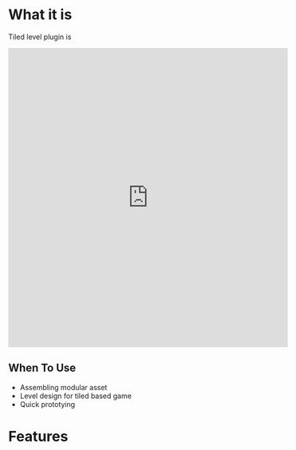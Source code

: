 # What it is

Tiled level plugin is 

<iframe width="560" height="600" src="https://www.youtube.com/embed/5qap5aO4i9A" title="YouTube video player" frameborder="0" allow="accelerometer; autoplay; clipboard-white; encrypted-media; gyroscope; picture-in-picture" allowfullscreen></iframe>

## When To Use
* Assembling modular asset
* Level design for tiled based game
* Quick prototying 

# Features

